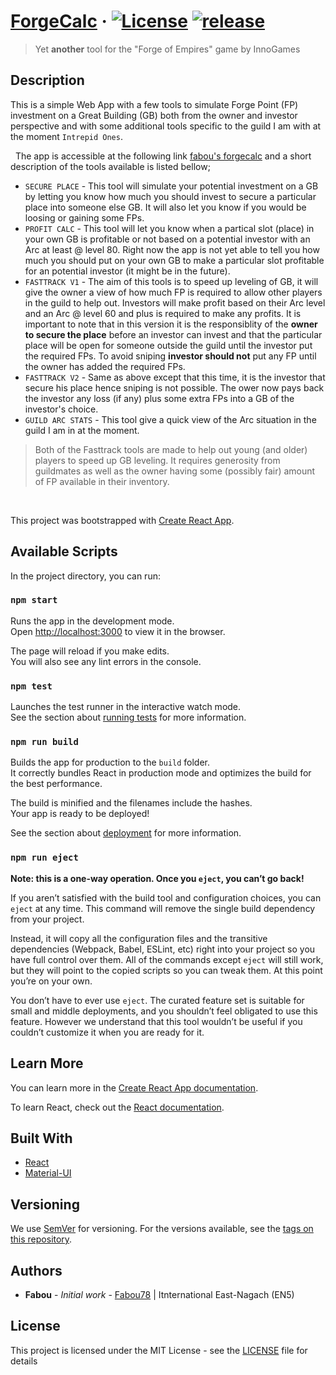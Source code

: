 # [ForgeCalc](https://fabou78.github.io/forgecalc/) &middot; [![License](http://img.shields.io/:license-mit-blue.svg?style=flat-square)](http://badges.mit-license.org)  [![release](https://img.shields.io/github/v/release/fabou78/forgecalc?style=flat-square)](https://github.com/fabou78/forgecalc/releases)

> Yet **another** tool for the "Forge of Empires" game by InnoGames  

## Description

This is a simple Web App with a few tools to simulate Forge Point (FP) investment on a Great Building (GB) both from the owner and investor perspective and with some additional tools specific to the guild I am with at the moment ``Intrepid Ones``.

&nbsp;
The app is accessible at the following link [fabou's forgecalc](https://fabou78.github.io/forgecalc/) and a short description of the tools available is listed bellow;
* ``SECURE PLACE`` - This tool will simulate your potential investment on a GB by letting you know how much you should invest to secure a particular place into someone else GB. It will also let you know if you would be loosing or gaining some FPs.
* ``PROFIT CALC`` - This tool will let you know when a partical slot (place) in your own GB is profitable or not based on a potential investor with an Arc at least @ level 80. Right now the app is not yet able to tell you how much you should put on your own GB to make a particular slot profitable for an potential investor (it might be in the future).
* ``FASTTRACK V1`` - The aim of this tools is to speed up leveling of GB, it will give the owner a view of how much FP is required to allow other players in the guild to help out.  Investors will make profit based on their Arc level and an Arc @ level 60 and plus is required to make any profits. It is important to note that in this version it is the responsiblity of the **owner to secure the place** before an investor can invest and that the particular place will be open for someone outside the guild until the investor put the required FPs. To avoid sniping **investor should not** put any FP until the owner has added the required FPs.
* ``FASTTRACK V2`` - Same as above except that this time, it is the investor that secure his place hence sniping is not possible. The ower now pays back the investor any loss (if any) plus some extra FPs into a GB of the investor's choice.
* ``GUILD ARC STATS`` - This tool give a quick view of the Arc situation in the guild I am in at the moment.

> Both of the Fasttrack tools are made to help out young (and older) players to speed up GB leveling. It requires generosity from guildmates as well as the owner having some (possibly fair) amount of FP available in their inventory.

&nbsp;

This project was bootstrapped with [Create React App](https://github.com/facebook/create-react-app).

## Available Scripts

In the project directory, you can run:

### `npm start`

Runs the app in the development mode.<br>
Open [http://localhost:3000](http://localhost:3000) to view it in the browser.

The page will reload if you make edits.<br>
You will also see any lint errors in the console.

### `npm test`

Launches the test runner in the interactive watch mode.<br>
See the section about [running tests](https://facebook.github.io/create-react-app/docs/running-tests) for more information.

### `npm run build`

Builds the app for production to the `build` folder.<br>
It correctly bundles React in production mode and optimizes the build for the best performance.

The build is minified and the filenames include the hashes.<br>
Your app is ready to be deployed!

See the section about [deployment](https://facebook.github.io/create-react-app/docs/deployment) for more information.

### `npm run eject`

**Note: this is a one-way operation. Once you `eject`, you can’t go back!**

If you aren’t satisfied with the build tool and configuration choices, you can `eject` at any time. This command will remove the single build dependency from your project.

Instead, it will copy all the configuration files and the transitive dependencies (Webpack, Babel, ESLint, etc) right into your project so you have full control over them. All of the commands except `eject` will still work, but they will point to the copied scripts so you can tweak them. At this point you’re on your own.

You don’t have to ever use `eject`. The curated feature set is suitable for small and middle deployments, and you shouldn’t feel obligated to use this feature. However we understand that this tool wouldn’t be useful if you couldn’t customize it when you are ready for it.

## Learn More

You can learn more in the [Create React App documentation](https://facebook.github.io/create-react-app/docs/getting-started).

To learn React, check out the [React documentation](https://reactjs.org/).

## Built With

* [React](https://reactjs.org/) 
* [Material-UI](https://material-ui.com/)

## Versioning

We use [SemVer](http://semver.org/) for versioning. For the versions available, see the [tags on this repository](https://github.com/fabou78/forgecalc/tags). 

## Authors

* **Fabou** - *Initial work* - [Fabou78](https://github.com/fabou78) | Itnternational East-Nagach (EN5)


## License

This project is licensed under the MIT License - see the [LICENSE](LICENSE) file for details
